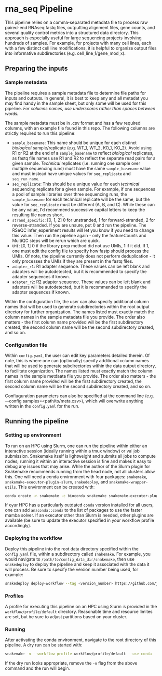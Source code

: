 # rna_seq Pipeline

This pipeline relies on a comma-separated metadata file to process raw paired-end RNAseq fastq files, outputting alignment files, gene counts, and several quality control metrics into a structured data directory. This approach is especially useful for large sequencing projects involving hundreds of samples. For example, for projects with many cell lines, each with a few distinct cell line modifications, it is helpful to organize output files into informative subdirectories (e.g. cell_line_1/gene_mod_x). 

## Preparing the inputs

### Sample metadata

The pipeline requires a sample metadata file to determine file paths for inputs and outputs. In general, it is best to keep any and all metadat you may find handy in the sample sheet, but only some will be used for this pipeline. *For columns names, use underscores rather than spaces between words.*

The sample metadata must be in .csv format and has a few required columns, with an example file found in this repo. The following columns are strictly required to run this pipeline:

* `sample_basename`: This name should be unique for each distinct *biological* sample/replicate (e.g. WT_1, WT_2, KO_1, KO_2). Avoid using R1 or R2 at the end of a `sample_basename` to reflect *biological* replicates, as fastq file names use R1 and R2 to reflect the separate read pairs for a given sample. *Technical* replicates (i.e. running one sample over multiple sequencing runs) must have the same `sample_basename` value and must instead have unique values for `seq_replicate` and `seq_run_name`.
* `seq_replicate`: This should be a unique value for each *technical* sequencing replicate for a given sample. For example, if one sequences a pool of sample libraries over three sequencing runs, the `sample_basename` for each technical replicate will be the same, but the value for  `seq_replicate` must be different (A, B, and C). While these can be any value, I'd recommend successive capital letters to keep the resulting file names short.
* `strand_specific`: [0, 1, 2] 0 for unstranded, 1 for forward-stranded, 2 for reverse-stranded. If you are unsure, put 0 and run the pipeline. The RSeQC infer_experiment results will let you know if you need to change this value. Then run the pipeline again - only the featureCounts and MultiQC steps will be rerun which are quick.
* `UMI`: [0, 1] 0 if the library prep method did not use UMIs, 1 if it did. If 1, one must edit the config file to specify how fastp should process the UMIs. Of note, the pipeline currently does not perform deduplication - it only processes the UMIs if they are present in the fastq files.
* `adapter_r1`: R1 adapter sequence. These values can be left blank and adapters will be autodetected, but it is recommended to specify the adapter sequences if known. 
* `adapter_r2`: R2 adapter sequence. These values can be left blank and adapters will be autodetected, but it is recommended to specify the adapter sequences if known. 

Within the configuration file, the user can also specify additional column names that will be used to generate subdirectories within the root output directory for further organization. The names listed must exactly match the column names in the sample metadata file you provide. The order also matters - the first column name provided will be the first subdirectory created, the second column name will be the second subdirectory created, and so on.

### Configuration file

Within `config.yaml`, the user can edit key parameters detailed therein. Of note, this is where one can (optionally) specify additional column names that will be used to generate subdirectories within the data output directory, to facilitate organization. The names listed must exactly match the column names in the sample metdaata file you provide. The order also matters - the first column name provided will be the first subdirectory created, the second column name will be the second subdirectory created, and so on.

Confiuguration parameters can also be specified at the command line (e.g. --config samples=<path/to/meta.csv>), which will overwrite anything written in the `config.yaml` for the run.

## Running the pipeline

### Setting up environment

To run on an HPC using Slurm, one can run the pipeline within either an interactive session (ideally running within a tmux window) or vai job submission. Snakemake itself is lightweight and submits all jobs to compute nodes; running it within an interactive session is fine and makes it easy to debug any issues that may arise. While the author of the Slurm plugin for Snakemake recommends running from the head node, not all clusters allow this. One will need a conda environment with four packages: `snakemake`, `snakemake-executor-plugin-slurm`, `snakedeploy`, and `snakemake-wrapper-utils`. This environment can be created with:

```bash
conda create -n snakemake -c bioconda snakemake snakemake-executor-plugin-slurm snakedeploy snakemake-wrapper-utils
```

If oyur HPC has a particularly outdated `conda` version installed for all users, one can add `anaconda::conda` to the list of packages to use the faster mamba solver. If an executor other than Slurm is needed, other plugins are available (be sure to update the executor specified in your workflow profile accordingly).

### Deploying the workflow

Deploy this pipeline into the root data directory specified within the `config.yaml` file, within a subdirectory called `snakemake`. For example, you would navigate to `/path/to/config_data_dir/snakemake`, then use `snakedeploy` to deploy the pipeline and keep it associated with the data it will process. Be sure to specify the version number being used, for example:

```bash
snakedeploy deploy-workflow --tag <version_number> https://github.com/jrzoe/rnaseq-from-metadata.git <dest-dir>
```

### Profiles

A profile for executing this pipeline on an HPC using Slurm is provided in the `workflow/profile/default` directory. Reasonable time and resource limites are set, but be sure to adjust partitions based on your cluster.

### Running

After activating the conda environment, navigate to the root directory of this pipeline. A dry run can be started with:

```bash
snakemake -n --workflow-profile workflow/profile/default --use-conda
```

If the dry run looks appropriate, remove the `-n` flag from the above command and the run will begin.
